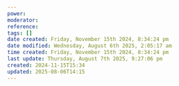 ```yaml
---
power: 
moderator: 
reference: 
tags: []
date created: Friday, November 15th 2024, 8:34:24 pm
date modified: Wednesday, August 6th 2025, 2:05:17 am
time created: Friday, November 15th 2024, 8:34:24 pm
last update: Thursday, August 7th 2025, 9:27:06 pm
created: 2024-11-15T15:34
updated: 2025-08-06T14:15
---
```

